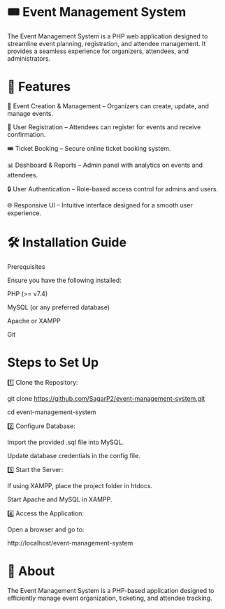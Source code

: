 # 🎟️ Event Management System

The Event Management System is a PHP web application designed to streamline event planning, registration, and attendee management. It provides a seamless experience for organizers, attendees, and administrators.

# 🚀 Features

📅 Event Creation & Management – Organizers can create, update, and manage events.

📝 User Registration – Attendees can register for events and receive confirmation.

🎟️ Ticket Booking – Secure online ticket booking system.

📊 Dashboard & Reports – Admin panel with analytics on events and attendees.

🔒 User Authentication – Role-based access control for admins and users.

🌐 Responsive UI – Intuitive interface designed for a smooth user experience.

# 🛠️ Installation Guide

Prerequisites

Ensure you have the following installed:


PHP (>= v7.4)

MySQL (or any preferred database)

Apache or XAMPP

Git

# Steps to Set Up

1️⃣ Clone the Repository:

git clone https://github.com/SagarP2/event-management-system.git

cd event-management-system

2️⃣ Configure Database:

Import the provided .sql file into MySQL.

Update database credentials in the config file.

3️⃣ Start the Server:

If using XAMPP, place the project folder in htdocs.

Start Apache and MySQL in XAMPP.

4️⃣ Access the Application:

Open a browser and go to:

http://localhost/event-management-system

# 📌 About

The Event Management System is a PHP-based application designed to efficiently manage event organization, ticketing, and attendee tracking.


